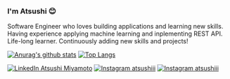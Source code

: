 ### I'm Atsushi :blush:

Software Engineer who loves building applications and learning new skills. Having experience applying machine learning and inplementing REST API. Life-long learner. Continuously adding new skills and projects!

[![Anurag's github stats](https://github-readme-stats.vercel.app/api?username=atsushii&show_icons=true&theme=tokyonight)](https://github.com/anuraghazra/github-readme-stats)
[![Top Langs](https://github-readme-stats.vercel.app/api/top-langs/?username=atsushii&layout=compact&theme=tokyonight)](https://github.com/anuraghazra/github-readme-stats)

[![LinkedIn Atsushi Miyamoto](https://img.shields.io/badge/LinkedIn-Atsushi%20Miyamoto-blue?style=flat&logo=LinkedIn)](https://www.linkedin.com/in/atsushi-miyamoto-aa38a3180/)
[![Instagram atsushiii](https://img.shields.io/badge/Instagram-atsuhiii__-orange?style=flat&logo=Instagram)](https://www.instagram.com/atsushiii_/)
[![Instagram atsushiii](https://img.shields.io/badge/Docker-atsushiiii-9cf?style=flat&logo=Docker)](https://hub.docker.com/u/atsushiiii)

